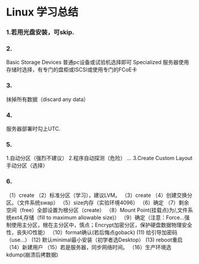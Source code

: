 # Linux 学习总结
### 1.若用光盘安装，可skip.
### 2.
Basic Storage Devices 普通pc设备或试验机选择即可
Specialized 服务器使用存储时选择，有专门的盘柜或ISCSI或使用专门的FCoE卡
### 3.
抹掉所有数据（discard any data）
### 4.
服务器部署时勾上UTC.
### 5.
1.自动分区（强烈不建议）
2.程序自动探测（危险）
...
3.Create Custom Layout手动分区（选择）
### 6.
（1）create
（2）标准分区（学习），建议LVM。
（3）create
（4）创建交换分区。（文件系统swap）
（5）size内存（实验环境4096）
（6）确定
（7）剩余空间（free）全部设置为根分区（create）
（8）Mount Point(挂载点)为/,文件系统ext4,存储（fill to maximum allowable size)）
（9）确定（注意：Force...强制使用主分区，根在主分区中，慎点；Encrypt加密分区，保护硬盘数据物理安全性，丧失IO性能）
（10）format确认(若后悔点goback)
(11) 给引导加密码（use...）
(12) 默认minimal最小安装（初学者选Desktop）
(13) reboot重启
（14）新建用户
（15）若是服务器，同步网络时间。
（16）生产环境选kdump(崩溃后拷数据)



